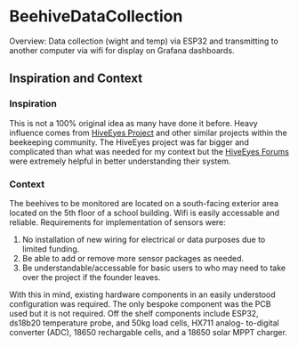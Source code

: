 # BeehiveDataCollection
Overview: Data collection (wight and temp) via ESP32 and transmitting to another computer via wifi for display on Grafana dashboards.

## Inspiration and Context

### Inspiration
This is not a 100% original idea as many have done it before. Heavy influence comes from [HiveEyes Project](https://github.com/hiveeyes) and other similar projects within the beekeeping community. The HiveEyes project was far bigger and complicated than what was needed for my context but the [HiveEyes Forums](https://community.hiveeyes.org/) were extremely helpful in better understanding their system.

### Context
The beehives to be monitored are located on a south-facing exterior area located on the 5th floor of a school building. Wifi is easily accessable and reliable. Requirements for implementation of sensors were:
1. No installation of new wiring for electrical or data purposes due to limited funding.
2. Be able to add or remove more sensor packages as needed.
3. Be understandable/accessable for basic users to who may need to take over the project if the founder leaves.

With this in mind, existing hardware components in an easily understood configuration was required. The only bespoke component was the PCB used but it is not required. Off the shelf components include ESP32, ds18b20 temperature probe, and 50kg load cells, HX711 analog- to-digital converter (ADC), 18650 rechargable cells, and a 18650 solar MPPT charger. 


